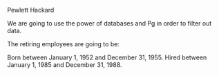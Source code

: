 Pewlett Hackard 

We are going to use the power of databases and Pg in order to filter out data. 

The retiring employees are going to be: 

Born between January 1, 1952 and December 31, 1955.
Hired between January 1, 1985 and December 31, 1988.
